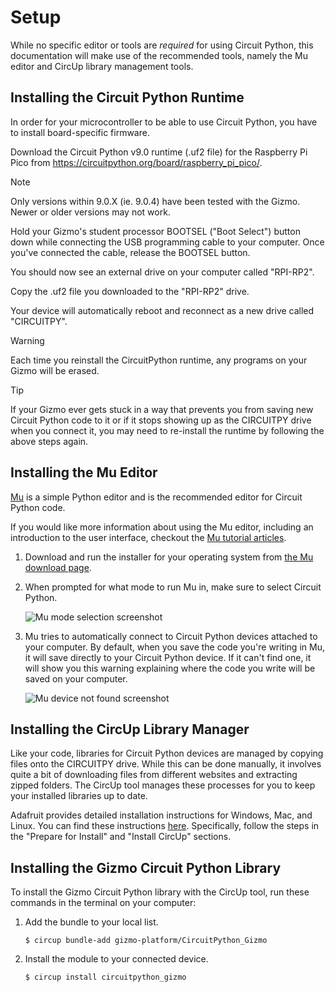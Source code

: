 # Setup

While no specific editor or tools are _required_ for using Circuit Python,
this documentation will make use of the recommended tools, namely the Mu
editor and CircUp library management tools.

## Installing the Circuit Python Runtime

In order for your microcontroller to be able to use Circuit Python, you
have to install board-specific firmware.

Download the Circuit Python v9.0 runtime (.uf2 file) for the Raspberry
Pi Pico from <https://circuitpython.org/board/raspberry_pi_pico/>.

> [!NOTE]
>
> Only versions within 9.0.X (ie. 9.0.4) have been tested with the
> Gizmo. Newer or older versions may not work.

Hold your Gizmo's student processor BOOTSEL ("Boot Select") button
down while connecting the USB programming cable to your computer. Once
you've connected the cable, release the BOOTSEL button.

   You should now see an external drive on your computer called "RPI-RP2".

Copy the .uf2 file you downloaded to the "RPI-RP2" drive.

   Your device will automatically reboot and reconnect as a new drive
   called "CIRCUITPY".

> [!WARNING]
>
> Each time you reinstall the CircuitPython runtime, any programs on your
> Gizmo will be erased.

> [!TIP]
>
> If your Gizmo ever gets stuck in a way that prevents you from saving new
> Circuit Python code to it or if it stops showing up as the CIRCUITPY
> drive when you connect it, you may need to re-install the runtime by
> following the above steps again.

## Installing the Mu Editor

[Mu](https://codewith.mu/) is a simple Python editor and is the
recommended editor for Circuit Python code.

If you would like more information about using the Mu editor, including an
introduction to the user interface, checkout the
[Mu tutorial articles](https://codewith.mu/en/tutorials).

1. Download and run the installer for your operating system from
   [the Mu download page](https://codewith.mu/en/download).

1. When prompted for what mode to run Mu in, make sure to select Circuit
   Python.

   ![Mu mode selection screenshot](https://cdn-learn.adafruit.com/assets/assets/000/105/681/medium640/circuitpython_WtCP_Mu_mode_dialogue.png)

1. Mu tries to automatically connect to Circuit Python devices attached to
   your computer. By default, when you save the code you're writing in Mu,
   it will save directly to your Circuit Python device. If it can't find
   one, it will show you this warning explaining where the code you write
   will be saved on your computer.

   ![Mu device not found screenshot](https://cdn-learn.adafruit.com/assets/assets/000/105/679/medium640/circuitpython_WtCP_Mu_device_not_found.png)

## Installing the CircUp Library Manager

Like your code, libraries for Circuit Python devices are managed by
copying files onto the CIRCUITPY drive. While this can be done manually,
it involves quite a bit of downloading files from different websites and
extracting zipped folders. The CircUp tool manages these processes for you
to keep your installed libraries up to date.

Adafruit provides detailed installation instructions for Windows, Mac, and
Linux. You can find these instructions
[here](https://learn.adafruit.com/keep-your-circuitpython-libraries-on-devices-up-to-date-with-circup).
Specifically, follow the steps in the "Prepare for Install" and "Install
CircUp" sections.

## Installing the Gizmo Circuit Python Library

To install the Gizmo Circuit Python library with the CircUp tool, run
these commands in the terminal on your computer:

1. Add the bundle to your local list.

    ```Shell
    $ circup bundle-add gizmo-platform/CircuitPython_Gizmo
    ```

1. Install the module to your connected device.

    ```Shell
    $ circup install circuitpython_gizmo
    ```
